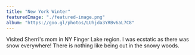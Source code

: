 ```yaml
---
title: "New York Winter"
featuredImage: "./featured-image.png"
album: "https://goo.gl/photos/LUhjda3YRBv6aL7C8"
---
```

Visited Sherri's mom in NY Finger Lake region. I was ecstatic as there was snow everywhere!
There is nothing like being out in the snowy woods.
